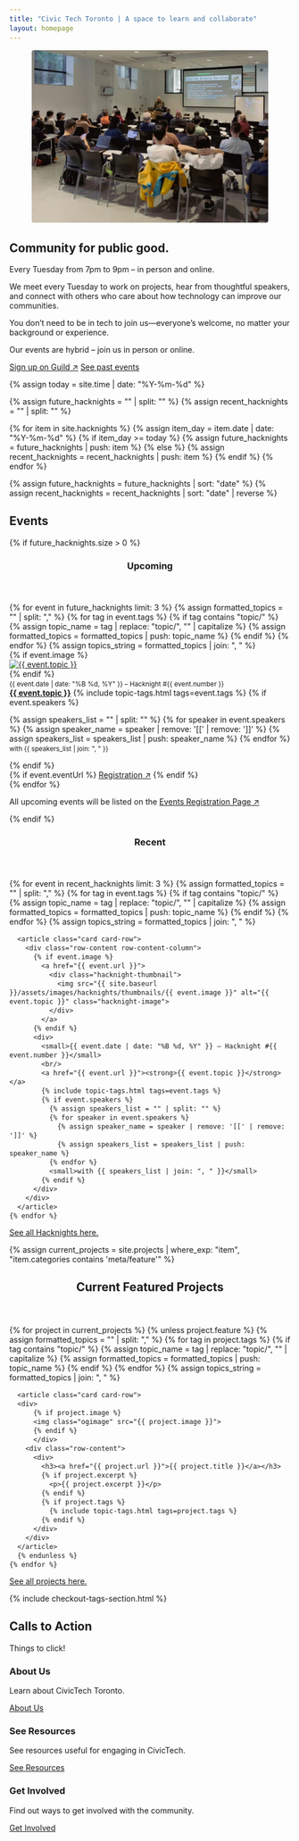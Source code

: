 ```yaml
---
title: "Civic Tech Toronto | A space to learn and collaborate"
layout: homepage
---
```

<article class="grid">
  <figure>
    <img
      src="assets/images/CivicTechTO-InPerson.jpg"
      alt="Picture of a group of people sitting listening to a presentation at a Civic Tech Toronto Hacknight"
      style="border-radius: 4px;"
    />
  </figure>
  <div>
    <hgroup>
    <h1>Community for public good.</h1>
    <p>Every Tuesday from 7pm to 9pm – in person and online.</p>
    </hgroup>
    <p>We meet every Tuesday to work on projects, hear from thoughtful speakers, and connect with others who care about how technology can improve our communities.</p>
    <p>You don’t need to be in tech to join us—everyone’s welcome, no matter your background or experience.</p>
    <p>Our events are hybrid – join us in person or online.</p>
    <div class="button-list">
      <a role="button" class="outline" href="https://guild.host/ctto/events" target="_blank">Sign up on Guild<span aria-hidden="true">&nbsp;↗</span></a>
      <a role="button" class="secondary outline" href="{{'/hacknights' | relative_url }}">See past events</a>
    </div>
  </div>
</article>

<!-- === Recent Hacknights ===  -->

<!-- Past Hacknights -->

{% assign today = site.time | date: "%Y-%m-%d" %}

{% assign future_hacknights = "" | split: "" %}
{% assign recent_hacknights = "" | split: "" %}

{% for item in site.hacknights %}
  {% assign item_day = item.date | date: "%Y-%m-%d" %}
  {% if item_day >= today %}
    {% assign future_hacknights = future_hacknights | push: item %}
  {% else %}
    {% assign recent_hacknights = recent_hacknights | push: item %}
  {% endif %}
{% endfor %}

{% assign future_hacknights = future_hacknights | sort: "date" %}
{% assign recent_hacknights = recent_hacknights | sort: "date" | reverse %}


<section>
  <h2>Events</h2>
  {% if future_hacknights.size > 0 %}
  <header>
    <h3>Upcoming</h3>
  </header>
  <div id="hacknightsGrid" class="card-grid">
    {% for event in future_hacknights limit: 3 %}
      {% assign formatted_topics = "" | split: "," %}
      {% for tag in event.tags %}
        {% if tag contains "topic/" %}
          {% assign topic_name = tag | replace: "topic/", "" | capitalize %}
          {% assign formatted_topics = formatted_topics | push: topic_name %}
        {% endif %}
      {% endfor %}
      {% assign topics_string = formatted_topics | join: ", " %}
      <article class="card">
        <div class="row-content row-content-column">
          {% if event.image %}
            <a href="{{ event.url }}">
              <div class="hacknight-thumbnail">
                <img src="{{ site.baseurl }}/assets/images/hacknights/thumbnails/{{ event.image }}" alt="{{ event.topic }}" class="hacknight-image">
              </div>
            </a>
          {% endif %}
          <div>
            <small>{{ event.date | date: "%B %d, %Y" }} – Hacknight #{{ event.number }}</small>
            <br/>
            <a href="{{ event.url }}"><strong>{{ event.topic }}</strong></a>
            {% include topic-tags.html tags=event.tags %}
            {% if event.speakers %}
              <p>
                {% assign speakers_list = "" | split: "" %}
                {% for speaker in event.speakers %}
                  {% assign speaker_name = speaker | remove: '[[' | remove: ']]' %}
                  {% assign speakers_list = speakers_list | push: speaker_name %}
                {% endfor %}
                <small>with {{ speakers_list | join: ", " }}</small>
              </p>
            {% endif %}
          </div>
        </div>
        <div class="card-footer">
          {% if event.eventUrl %}
            <a role="button" class="outline" href="{{ event.eventUrl }}" target="_blank" rel="noopener">Registration<span aria-hidden="true">&nbsp;↗</span></a>
          {% endif %}
        </div>
      </article>
    {% endfor %}
  </div>
    <p>All upcoming events will be listed on the <a href="https://guild.host/civic-tech-toronto/events" target="_blank" rel="noopener">Events Registration Page<span aria-hidden="true">&nbsp;↗</span></a></p>
  {% endif %}

  <header>
    <h3>Recent</h3>
  </header>
  <div id="pastHacknightsList" class="grid">
    {% for event in recent_hacknights limit: 3 %}
      {% assign formatted_topics = "" | split: "," %}
      {% for tag in event.tags %}
        {% if tag contains "topic/" %}
          {% assign topic_name = tag | replace: "topic/", "" | capitalize %}
          {% assign formatted_topics = formatted_topics | push: topic_name %}
        {% endif %}
      {% endfor %}
      {% assign topics_string = formatted_topics | join: ", " %}

      <article class="card card-row">
        <div class="row-content row-content-column">
          {% if event.image %}
            <a href="{{ event.url }}">
              <div class="hacknight-thumbnail">
                <img src="{{ site.baseurl }}/assets/images/hacknights/thumbnails/{{ event.image }}" alt="{{ event.topic }}" class="hacknight-image">
              </div>
            </a>
          {% endif %}
          <div>
            <small>{{ event.date | date: "%B %d, %Y" }} — Hacknight #{{ event.number }}</small>
            <br/>
            <a href="{{ event.url }}"><strong>{{ event.topic }}</strong></a>
            {% include topic-tags.html tags=event.tags %}
            {% if event.speakers %}
              {% assign speakers_list = "" | split: "" %}
              {% for speaker in event.speakers %}
                {% assign speaker_name = speaker | remove: '[[' | remove: ']]' %}
                {% assign speakers_list = speakers_list | push: speaker_name %}
              {% endfor %}
              <small>with {{ speakers_list | join: ", " }}</small>
            {% endif %}
          </div>
        </div>
      </article>
    {% endfor %}
  </div>

  <div class="frontpage-action">
    <a href="{{ '/hacknights' | relative_url }}">See all Hacknights here.</a>
  </div>
</section>

<!-- === Projects Feature ===  -->

{% assign current_projects = site.projects | where_exp: "item", "item.categories contains 'meta/feature'" %}

<section>
  <header>
    <h2>Current Featured Projects</h2>
  </header>
  <div class="grid">
    {% for project in current_projects %}
      {% unless project.feature %}
      {% assign formatted_topics = "" | split: "," %}
      {% for tag in project.tags %}
        {% if tag contains "topic/" %}
          {% assign topic_name = tag | replace: "topic/", "" | capitalize %}
          {% assign formatted_topics = formatted_topics | push: topic_name %}
        {% endif %}
      {% endfor %}
      {% assign topics_string = formatted_topics | join: ", " %}

      <article class="card card-row">
      <div>
          {% if project.image %}
          <img class="ogimage" src="{{ project.image }}">
          {% endif %}
          </div>
        <div class="row-content">
          <div>
            <h3><a href="{{ project.url }}">{{ project.title }}</a></h3>
            {% if project.excerpt %}
              <p>{{ project.excerpt }}</p>
            {% endif %}
            {% if project.tags %}
              {% include topic-tags.html tags=project.tags %}
            {% endif %}
          </div>
        </div>
      </article>
      {% endunless %}
    {% endfor %}
  </div>


  <div class="frontpage-action">
    <a href="{{ '/projects' | relative_url }}">See all projects here.</a>
  </div>

</section>

{% include checkout-tags-section.html %}

<!-- === Call to Actions ===  -->

<section>
  <hgroup>
  <h2>Calls to Action</h2>
  <p>Things to click!</p>
  </hgroup>
  <div class="grid">
    <article>
      <h3>About Us</h3>
      <p>Learn about CivicTech Toronto.</p>
      <a role="button" href="{{ '/about-us' | relative_url  }}">About Us</a>
    </article>
    <article>
      <h3>See Resources</h3>
      <p>See resources useful for engaging in CivicTech.</p>
      <a role="button" href="{{ '/resources' | relative_url  }}">See Resources</a>
    </article>
    <article>
      <h3>Get Involved</h3>
      <p>Find out ways to get involved with the community.</p>
      <a role="button" href="{{ '/get-involved' | relative_url  }}">Get Involved</a>
    </article>
  </div>
</section>
